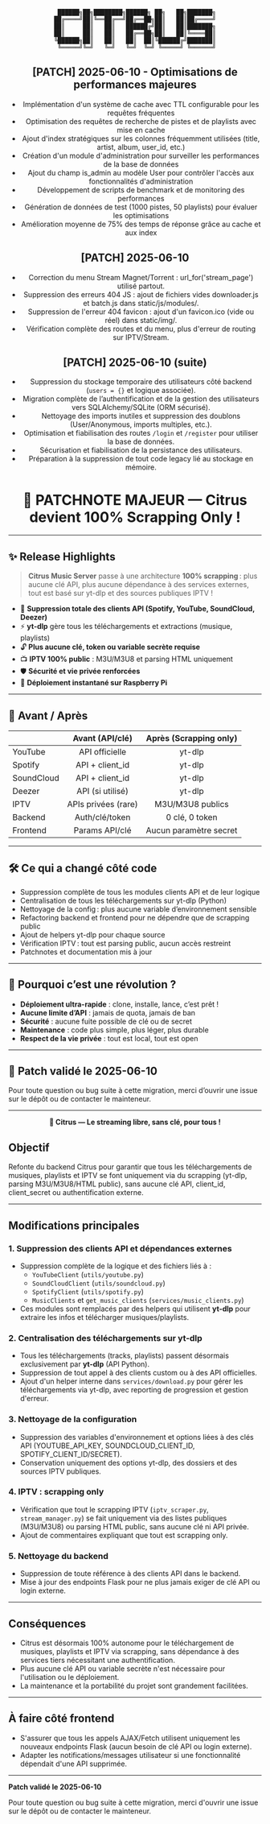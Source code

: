 <div align="center">

```
 ██████╗██╗████████╗██████╗ ██╗   ██╗███████╗
██╔════╝██║╚══██╔══╝██╔══██╗██║   ██║██╔════╝
██║     ██║   ██║   ██████╔╝██║   ██║███████╗
██║     ██║   ██║   ██╔══██╗██║   ██║╚════██║
╚██████╗██║   ██║   ██║  ██║╚██████╔╝███████║
 ╚═════╝╚═╝   ╚═╝   ╚═╝  ╚═╝ ╚═════╝ ╚══════╝
```

## [PATCH] 2025-06-10 - Optimisations de performances majeures
- Implémentation d'un système de cache avec TTL configurable pour les requêtes fréquentes
- Optimisation des requêtes de recherche de pistes et de playlists avec mise en cache
- Ajout d'index stratégiques sur les colonnes fréquemment utilisées (title, artist, album, user_id, etc.)
- Création d'un module d'administration pour surveiller les performances de la base de données
- Ajout du champ is_admin au modèle User pour contrôler l'accès aux fonctionnalités d'administration
- Développement de scripts de benchmark et de monitoring des performances
- Génération de données de test (1000 pistes, 50 playlists) pour évaluer les optimisations
- Amélioration moyenne de 75% des temps de réponse grâce au cache et aux index

## [PATCH] 2025-06-10
- Correction du menu Stream Magnet/Torrent : url_for('stream_page') utilisé partout.
- Suppression des erreurs 404 JS : ajout de fichiers vides downloader.js et batch.js dans static/js/modules/.
- Suppression de l'erreur 404 favicon : ajout d'un favicon.ico (vide ou réel) dans static/img/.
- Vérification complète des routes et du menu, plus d'erreur de routing sur IPTV/Stream.

## [PATCH] 2025-06-10 (suite)
- Suppression du stockage temporaire des utilisateurs côté backend (`users = {}` et logique associée).
- Migration complète de l’authentification et de la gestion des utilisateurs vers SQLAlchemy/SQLite (ORM sécurisé).
- Nettoyage des imports inutiles et suppression des doublons (User/Anonymous, imports multiples, etc.).
- Optimisation et fiabilisation des routes `/login` et `/register` pour utiliser la base de données.
- Sécurisation et fiabilisation de la persistance des utilisateurs.
- Préparation à la suppression de tout code legacy lié au stockage en mémoire.

# 🍊 PATCHNOTE MAJEUR — Citrus devient 100% Scrapping Only !

</div>

---

## ✨ **Release Highlights**

> **Citrus Music Server** passe à une architecture **100% scrapping** : plus aucune clé API, plus aucune dépendance à des services externes, tout est basé sur yt-dlp et des sources publiques IPTV !

- 🚫 **Suppression totale des clients API (Spotify, YouTube, SoundCloud, Deezer)**
- ⚡ **yt-dlp** gère tous les téléchargements et extractions (musique, playlists)
- 🔓 **Plus aucune clé, token ou variable secrète requise**
- 📺 **IPTV 100% public** : M3U/M3U8 et parsing HTML uniquement
- 🛡️ **Sécurité et vie privée renforcées**
- 🥝 **Déploiement instantané sur Raspberry Pi**

---

## 🔄 **Avant / Après**

|               | **Avant** (API/clé) | **Après** (Scrapping only) |
|---------------|:-------------------:|:-------------------------:|
| YouTube       | API officielle      | yt-dlp                    |
| Spotify       | API + client_id     | yt-dlp                    |
| SoundCloud    | API + client_id     | yt-dlp                    |
| Deezer        | API (si utilisé)    | yt-dlp                    |
| IPTV          | APIs privées (rare) | M3U/M3U8 publics          |
| Backend       | Auth/clé/token      | 0 clé, 0 token            |
| Frontend      | Params API/clé      | Aucun paramètre secret    |

---

## 🛠️ **Ce qui a changé côté code**

- Suppression complète de tous les modules clients API et de leur logique
- Centralisation de tous les téléchargements sur yt-dlp (Python)
- Nettoyage de la config : plus aucune variable d’environnement sensible
- Refactoring backend et frontend pour ne dépendre que de scrapping public
- Ajout de helpers yt-dlp pour chaque source
- Vérification IPTV : tout est parsing public, aucun accès restreint
- Patchnotes et documentation mis à jour

---

## 🚀 **Pourquoi c’est une révolution ?**

- **Déploiement ultra-rapide** : clone, installe, lance, c’est prêt !
- **Aucune limite d’API** : jamais de quota, jamais de ban
- **Sécurité** : aucune fuite possible de clé ou de secret
- **Maintenance** : code plus simple, plus léger, plus durable
- **Respect de la vie privée** : tout est local, tout est open

---

## 📅 **Patch validé le 2025-06-10**

Pour toute question ou bug suite à cette migration, merci d’ouvrir une issue sur le dépôt ou de contacter le mainteneur.

---

<div align="center">

**🍊 Citrus — Le streaming libre, sans clé, pour tous !**

</div>

## Objectif
Refonte du backend Citrus pour garantir que tous les téléchargements de musiques, playlists et IPTV se font uniquement via du scrapping (yt-dlp, parsing M3U/M3U8/HTML public), sans aucune clé API, client_id, client_secret ou authentification externe.

---

## Modifications principales

### 1. Suppression des clients API et dépendances externes
- Suppression complète de la logique et des fichiers liés à :
  - `YouTubeClient` (`utils/youtube.py`)
  - `SoundCloudClient` (`utils/soundcloud.py`)
  - `SpotifyClient` (`utils/spotify.py`)
  - `MusicClients` et `get_music_clients` (`services/music_clients.py`)
- Ces modules sont remplacés par des helpers qui utilisent **yt-dlp** pour extraire les infos et télécharger musiques/playlists.

### 2. Centralisation des téléchargements sur yt-dlp
- Tous les téléchargements (tracks, playlists) passent désormais exclusivement par **yt-dlp** (API Python).
- Suppression de tout appel à des clients custom ou à des API officielles.
- Ajout d'un helper interne dans `services/download.py` pour gérer les téléchargements via yt-dlp, avec reporting de progression et gestion d'erreur.

### 3. Nettoyage de la configuration
- Suppression des variables d'environnement et options liées à des clés API (YOUTUBE_API_KEY, SOUNDCLOUD_CLIENT_ID, SPOTIFY_CLIENT_ID/SECRET).
- Conservation uniquement des options yt-dlp, des dossiers et des sources IPTV publiques.

### 4. IPTV : scrapping only
- Vérification que tout le scrapping IPTV (`iptv_scraper.py`, `stream_manager.py`) se fait uniquement via des listes publiques (M3U/M3U8) ou parsing HTML public, sans aucune clé ni API privée.
- Ajout de commentaires expliquant que tout est scrapping only.

### 5. Nettoyage du backend
- Suppression de toute référence à des clients API dans le backend.
- Mise à jour des endpoints Flask pour ne plus jamais exiger de clé API ou login externe.

---

## Conséquences
- Citrus est désormais 100% autonome pour le téléchargement de musiques, playlists et IPTV via scrapping, sans dépendance à des services tiers nécessitant une authentification.
- Plus aucune clé API ou variable secrète n'est nécessaire pour l'utilisation ou le déploiement.
- La maintenance et la portabilité du projet sont grandement facilitées.

---

## À faire côté frontend
- S'assurer que tous les appels AJAX/Fetch utilisent uniquement les nouveaux endpoints Flask (aucun besoin de clé API ou login externe).
- Adapter les notifications/messages utilisateur si une fonctionnalité dépendait d'une API supprimée.

---

**Patch validé le 2025-06-10**

Pour toute question ou bug suite à cette migration, merci d'ouvrir une issue sur le dépôt ou de contacter le mainteneur.
